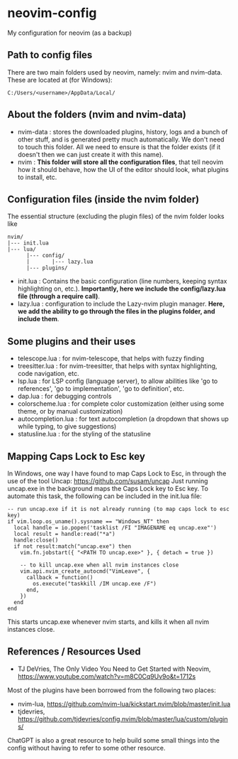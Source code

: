 # neovim-config
My configuration for neovim (as a backup)

## Path to config files

There are two main folders used by neovim, namely: nvim and nvim-data. These are located at (for Windows):
```
C:/Users/<username>/AppData/Local/
```

## About the folders (nvim and nvim-data)

- nvim-data : stores the downloaded plugins, history, logs and a bunch of other stuff, and is generated pretty much automatically. We don't need to touch this folder. All we need to ensure is that the folder exists (if it doesn't then we can just create it with this name).
- nvim : **This folder will store all the configuration files**, that tell neovim how it should behave, how the UI of the editor should look, what plugins to install, etc.

## Configuration files (inside the nvim folder)

The essential structure (excluding the plugin files) of the nvim folder looks like

```
nvim/
|--- init.lua
|--- lua/
      |--- config/
      |       |--- lazy.lua
      |--- plugins/
```

- init.lua : Contains the basic configuration (line numbers, keeping syntax highlighting on, etc.). **Importantly, here we include the config/lazy.lua file (through a require call)**.
- lazy.lua : configuration to include the Lazy-nvim plugin manager. **Here, we add the ability to go through the files in the plugins folder, and include them**.

## Some plugins and their uses

- telescope.lua : for nvim-telescope, that helps with fuzzy finding
- treesitter.lua : for nvim-treesitter, that helps with syntax highlighting, code navigation, etc.
- lsp.lua : for LSP config (language server), to allow abilities like 'go to references', 'go to implementation', 'go to definition', etc.
- dap.lua : for debugging controls
- colorscheme.lua : for complete color customization (either using some theme, or by manual customization)
- autocompletion.lua : for text autocompletion (a dropdown that shows up while typing, to give suggestions)
- statusline.lua : for the styling of the statusline

## Mapping Caps Lock to Esc key

In Windows, one way I have found to map Caps Lock to Esc, in through the use of the tool Uncap: https://github.com/susam/uncap
Just running uncap.exe in the background maps the Caps Lock key to Esc key. To automate this task, the following can be included in the init.lua file:

```
-- run uncap.exe if it is not already running (to map caps lock to esc key)
if vim.loop.os_uname().sysname == "Windows_NT" then
  local handle = io.popen('tasklist /FI "IMAGENAME eq uncap.exe"')
  local result = handle:read("*a")
  handle:close()
  if not result:match("uncap.exe") then
    vim.fn.jobstart({ "<PATH TO uncap.exe>" }, { detach = true })
	
	-- to kill uncap.exe when all nvim instances close
	vim.api.nvim_create_autocmd("VimLeave", {
      callback = function()
        os.execute("taskkill /IM uncap.exe /F")
      end,
    })
  end
end
```

This starts uncap.exe whenever nvim starts, and kills it when all nvim instances close.

## References / Resources Used

- TJ DeVries, The Only Video You Need to Get Started with Neovim, https://www.youtube.com/watch?v=m8C0Cq9Uv9o&t=1712s

Most of the plugins have been borrowed from the following two places:
- nvim-lua, https://github.com/nvim-lua/kickstart.nvim/blob/master/init.lua
- tjdevries, https://github.com/tjdevries/config.nvim/blob/master/lua/custom/plugins/

ChatGPT is also a great resource to help build some small things into the config without having to refer to some other resource.
